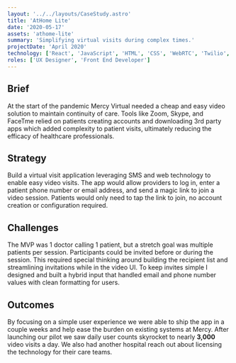 ```yaml
---
layout: '../../layouts/CaseStudy.astro'
title: 'AtHome Lite'
date: '2020-05-17'
assets: 'athome-lite'
summary: 'Simplifying virtual visits during complex times.'
projectDate: 'April 2020'
technology: ['React', 'JavaScript', 'HTML', 'CSS', 'WebRTC', 'Twilio', 'SocketIO']
roles: ['UX Designer', 'Front End Developer']
---
```


## Brief

At the start of the pandemic Mercy Virtual needed a cheap and easy video solution to maintain continuity of care. Tools like Zoom, Skype, and FaceTme relied on patients creating accounts and downloading 3rd party apps which added complexity to patient visits, ultimately reducing the efficacy of healthcare professionals.

## Strategy

Build a virtual visit application leveraging SMS and web technology to enable easy video visits. The app would allow providers to log in, enter a patient phone number or email address, and send a magic link to join a video session. Patients would only need to tap the link to join, no account creation or configuration required.

## Challenges

The MVP was 1 doctor calling 1 patient, but a stretch goal was multiple patients per session. Participants could be invited before or during the session. This required special thinking around building the recipient list and streamlining invitations while in the video UI. To keep invites simple I designed and built a hybrid input that handled email and phone number values with clean formatting for users.

## Outcomes

By focusing on a simple user experience we were able to ship the app in a couple weeks and help ease the burden on existing systems at Mercy. After launching our pilot we saw daily user counts skyrocket to nearly **3,000** video visits a day. We also had another hospital reach out about licensing the technology for their care teams.
